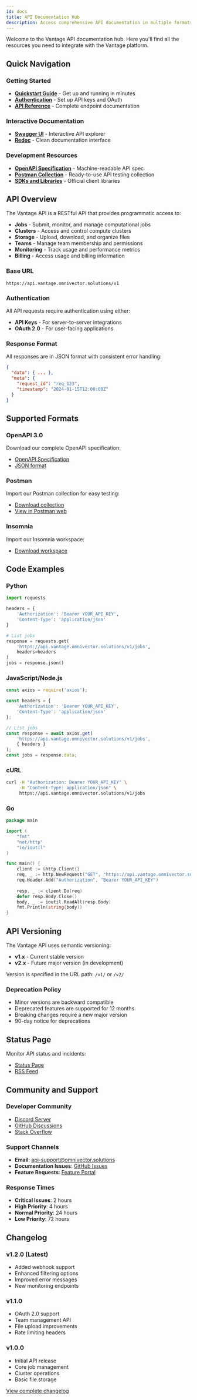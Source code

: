 ```yaml
---
id: docs
title: API Documentation Hub
description: Access comprehensive API documentation in multiple formats
---
```


Welcome to the Vantage API documentation hub. Here you'll find all the resources you need to integrate with the Vantage platform.

## Quick Navigation

### Getting Started
- **[Quickstart Guide](/api/quickstart)** - Get up and running in minutes
- **[Authentication](/api/authentication)** - Set up API keys and OAuth
- **[API Reference](/api/reference)** - Complete endpoint documentation

### Interactive Documentation
- **[Swagger UI](https://api.vantage.omnivector.solutions/docs)** - Interactive API explorer
- **[Redoc](https://api.vantage.omnivector.solutions/redoc)** - Clean documentation interface

### Development Resources
- **[OpenAPI Specification](/api/openapi)** - Machine-readable API spec
- **[Postman Collection](/api/postman)** - Ready-to-use API testing collection
- **[SDKs and Libraries](/sdk)** - Official client libraries

## API Overview

The Vantage API is a RESTful API that provides programmatic access to:

- **Jobs** - Submit, monitor, and manage computational jobs
- **Clusters** - Access and control compute clusters
- **Storage** - Upload, download, and organize files
- **Teams** - Manage team membership and permissions
- **Monitoring** - Track usage and performance metrics
- **Billing** - Access usage and billing information

### Base URL

```
https://api.vantage.omnivector.solutions/v1
```

### Authentication

All API requests require authentication using either:
- **API Keys** - For server-to-server integrations
- **OAuth 2.0** - For user-facing applications

### Response Format

All responses are in JSON format with consistent error handling:

```json
{
  "data": { ... },
  "meta": {
    "request_id": "req_123",
    "timestamp": "2024-01-15T12:00:00Z"
  }
}
```

## Supported Formats

### OpenAPI 3.0
Download our complete OpenAPI specification:
- [OpenAPI Specification](/api/openapi)
- [JSON format](https://api.vantage.omnivector.solutions/openapi.json)

### Postman
Import our Postman collection for easy testing:
- [Download collection](/api/postman)
- [View in Postman web](https://postman.com/vantage-api)

### Insomnia
Import our Insomnia workspace:
- [Download workspace](https://api.vantage.omnivector.solutions/insomnia.json)

## Code Examples

### Python
```python
import requests

headers = {
    'Authorization': 'Bearer YOUR_API_KEY',
    'Content-Type': 'application/json'
}

# List jobs
response = requests.get(
    'https://api.vantage.omnivector.solutions/v1/jobs',
    headers=headers
)
jobs = response.json()
```

### JavaScript/Node.js
```javascript
const axios = require('axios');

const headers = {
    'Authorization': 'Bearer YOUR_API_KEY',
    'Content-Type': 'application/json'
};

// List jobs
const response = await axios.get(
    'https://api.vantage.omnivector.solutions/v1/jobs',
    { headers }
);
const jobs = response.data;
```

### cURL
```bash
curl -H "Authorization: Bearer YOUR_API_KEY" \
     -H "Content-Type: application/json" \
     https://api.vantage.omnivector.solutions/v1/jobs
```

### Go
```go
package main

import (
    "fmt"
    "net/http"
    "io/ioutil"
)

func main() {
    client := &http.Client{}
    req, _ := http.NewRequest("GET", "https://api.vantage.omnivector.solutions/v1/jobs", nil)
    req.Header.Add("Authorization", "Bearer YOUR_API_KEY")
    
    resp, _ := client.Do(req)
    defer resp.Body.Close()
    body, _ := ioutil.ReadAll(resp.Body)
    fmt.Println(string(body))
}
```

## API Versioning

The Vantage API uses semantic versioning:

- **v1.x** - Current stable version
- **v2.x** - Future major version (in development)

Version is specified in the URL path: `/v1/` or `/v2/`

### Deprecation Policy

- Minor versions are backward compatible
- Deprecated features are supported for 12 months
- Breaking changes require a new major version
- 90-day notice for deprecations

## Status Page

Monitor API status and incidents:
- [Status Page](https://status.vantage.omnivector.solutions)
- [RSS Feed](https://status.vantage.omnivector.solutions/rss)

## Community and Support

### Developer Community
- [Discord Server](https://discord.gg/vantage)
- [GitHub Discussions](https://github.com/omnivector/vantage/discussions)
- [Stack Overflow](https://stackoverflow.com/questions/tagged/vantage-api)

### Support Channels
- **Email**: [api-support@omnivector.solutions](mailto:api-support@omnivector.solutions)
- **Documentation Issues**: [GitHub Issues](https://github.com/omnivector/vantage-docs/issues)
- **Feature Requests**: [Feature Portal](https://vantage.canny.io)

### Response Times
- **Critical Issues**: 2 hours
- **High Priority**: 4 hours
- **Normal Priority**: 24 hours
- **Low Priority**: 72 hours

## Changelog

### v1.2.0 (Latest)
- Added webhook support
- Enhanced filtering options
- Improved error messages
- New monitoring endpoints

### v1.1.0
- OAuth 2.0 support
- Team management API
- File upload improvements
- Rate limiting headers

### v1.0.0
- Initial API release
- Core job management
- Cluster operations
- Basic file storage

[View complete changelog](https://github.com/omnivector/vantage-api/releases)
